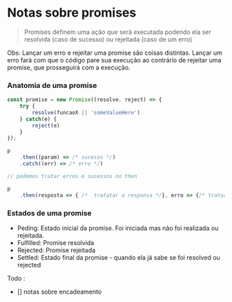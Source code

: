 # Notas sobre promises

> Promises definem uma ação que será executada podendo ela ser resolvida (caso de sucesso) ou rejeitada (caso de um erro)

Obs: Lançar um erro e rejeitar uma promise são coisas distintas. Lançar um erro fará com que o código pare sua execução ao contrário de rejeitar uma promise, que prosseguirá com a execução.

### Anatomia de uma promise

```javascript
const promise = new Promise((resolve, reject) => {
    try {
        resolve(funcaoX || 'someValueHere')
    } catch(e) {
        reject(e)
    }
});

p
    .then((param) => /* sucesso */)
    .catch((err) => /* erro */)

// podemos tratar erros e sucessos no then

p 
    .then(resposta => { /*  tratatar a responsa */}, erro => {/* tratar o erro */})

```

### Estados de uma promise

* Peding: Estado inicial da promise. Foi iniciada mas não foi realizada ou rejeitada.
* Fulfilled: Promise resolvida
* Rejected: Promise rejeitada
* Settled: Estado final da promise - quando ela já sabe se foi resolved ou rejected

Todo :
* [] notas sobre encadeamento